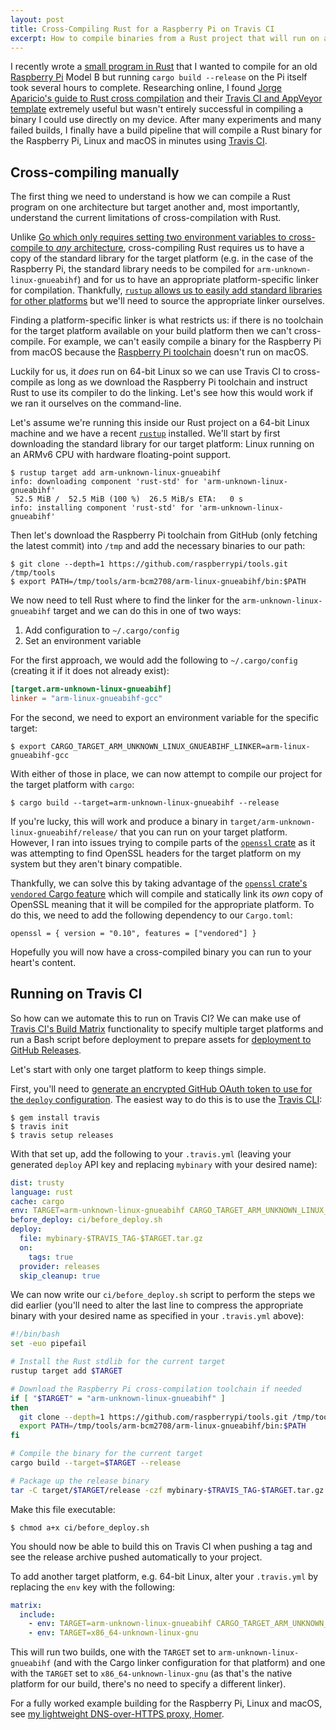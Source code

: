 ```yaml
---
layout: post
title: Cross-Compiling Rust for a Raspberry Pi on Travis CI
excerpt: How to compile binaries from a Rust project that will run on a Raspberry Pi using Travis CI.
---
```

I recently wrote a [small program in Rust](https://github.com/mudge/homer) that I wanted to compile for an old [Raspberry Pi](https://www.raspberrypi.org) Model B but running `cargo build --release` on the Pi itself took several hours to complete. Researching online, I found [Jorge Aparicio's guide to Rust cross compilation](https://github.com/japaric/rust-cross) and their [Travis CI and AppVeyor template](https://github.com/japaric/trust) extremely useful but wasn't entirely successful in compiling a binary I could use directly on my device. After many experiments and many failed builds, I finally have a build pipeline that will compile a Rust binary for the Raspberry Pi, Linux and macOS in minutes using [Travis CI](https://travis-ci.org).

## Cross-compiling manually

The first thing we need to understand is how we can compile a Rust program on one architecture but target another and, most importantly, understand the current limitations of cross-compilation with Rust.

Unlike [Go which only requires setting two environment variables to cross-compile to _any_ architecture](https://golangcookbook.com/chapters/running/cross-compiling/), cross-compiling Rust requires us to have a copy of the standard library for the target platform (e.g. in the case of the Raspberry Pi, the standard library needs to be compiled for `arm-unknown-linux-gnueabihf`) and for us to have an appropriate platform-specific linker for compilation. Thankfully, [`rustup` allows us to easily add standard libraries for other platforms](https://github.com/rust-lang/rustup.rs#cross-compilation) but we'll need to source the appropriate linker ourselves.

Finding a platform-specific linker is what restricts us: if there is no toolchain for the target platform available on your build platform then we can't cross-compile. For example, we can't easily compile a binary for the Raspberry Pi from macOS because the [Raspberry Pi toolchain](https://github.com/raspberrypi/tools) doesn't run on macOS.

Luckily for us, it _does_ run on 64-bit Linux so we can use Travis CI to cross-compile as long as we download the Raspberry Pi toolchain and instruct Rust to use its compiler to do the linking. Let's see how this would work if we ran it ourselves on the command-line.

Let's assume we're running this inside our Rust project on a 64-bit Linux machine and we have a recent [`rustup`](https://rustup.rs) installed. We'll start by first downloading the standard library for our target platform: Linux running on an ARMv6 CPU with hardware floating-point support.

```console
$ rustup target add arm-unknown-linux-gnueabihf
info: downloading component 'rust-std' for 'arm-unknown-linux-gnueabihf'
 52.5 MiB /  52.5 MiB (100 %)  26.5 MiB/s ETA:   0 s
info: installing component 'rust-std' for 'arm-unknown-linux-gnueabihf'
```

Then let's download the Raspberry Pi toolchain from GitHub (only fetching the latest commit) into `/tmp` and add the necessary binaries to our path:

```console
$ git clone --depth=1 https://github.com/raspberrypi/tools.git /tmp/tools
$ export PATH=/tmp/tools/arm-bcm2708/arm-linux-gnueabihf/bin:$PATH
```

We now need to tell Rust where to find the linker for the `arm-unknown-linux-gnueabihf` target and we can do this in one of two ways:

1. Add configuration to `~/.cargo/config`
2. Set an environment variable

For the first approach, we would add the following to `~/.cargo/config` (creating it if it does not already exist):

```toml
[target.arm-unknown-linux-gnueabihf]
linker = "arm-linux-gnueabihf-gcc"
```

For the second, we need to export an environment variable for the specific target:

```console
$ export CARGO_TARGET_ARM_UNKNOWN_LINUX_GNUEABIHF_LINKER=arm-linux-gnueabihf-gcc
```

With either of those in place, we can now attempt to compile our project for the target platform with `cargo`:

```console
$ cargo build --target=arm-unknown-linux-gnueabihf --release
```

If you're lucky, this will work and produce a binary in `target/arm-unknown-linux-gnueabihf/release/` that you can run on your target platform. However, I ran into issues trying to compile parts of the [`openssl` crate](https://github.com/sfackler/rust-openssl) as it was attempting to find OpenSSL headers for the target platform on my system but they aren't binary compatible.

Thankfully, we can solve this by taking advantage of the [`openssl` crate's `vendored` Cargo feature](https://docs.rs/openssl/0.10.16/openssl/#vendored) which will compile and statically link its _own_ copy of OpenSSL meaning that it will be compiled for the appropriate platform. To do this, we need to add the following dependency to our `Cargo.toml`:

```
openssl = { version = "0.10", features = ["vendored"] }
```

Hopefully you will now have a cross-compiled binary you can run to your heart's content.

## Running on Travis CI

So how can we automate this to run on Travis CI? We can make use of [Travis CI's Build Matrix](https://docs.travis-ci.com/user/build-matrix/) functionality to specify multiple target platforms and run a Bash script before deployment to prepare assets for [deployment to GitHub Releases](https://docs.travis-ci.com/user/deployment/releases/).

Let's start with only one target platform to keep things simple.

First, you'll need to [generate an encrypted GitHub OAuth token to use for the `deploy` configuration](https://docs.travis-ci.com/user/deployment/releases/#authenticating-with-an-oauth-token). The easiest way to do this is to use the [Travis CLI](https://github.com/travis-ci/travis.rb#installation):

```console
$ gem install travis
$ travis init
$ travis setup releases
```

With that set up, add the following to your `.travis.yml` (leaving your generated `deploy` API key and replacing `mybinary` with your desired name):

```yaml
dist: trusty
language: rust
cache: cargo
env: TARGET=arm-unknown-linux-gnueabihf CARGO_TARGET_ARM_UNKNOWN_LINUX_GNUEABIHF_LINKER=arm-linux-gnueabihf-gcc
before_deploy: ci/before_deploy.sh
deploy:
  file: mybinary-$TRAVIS_TAG-$TARGET.tar.gz
  on:
    tags: true
  provider: releases
  skip_cleanup: true
```

We can now write our `ci/before_deploy.sh` script to perform the steps we did earlier (you'll need to alter the last line to compress the appropriate binary with your desired name as specified in your `.travis.yml` above):

```bash
#!/bin/bash
set -euo pipefail

# Install the Rust stdlib for the current target
rustup target add $TARGET

# Download the Raspberry Pi cross-compilation toolchain if needed
if [ "$TARGET" = "arm-unknown-linux-gnueabihf" ]
then
  git clone --depth=1 https://github.com/raspberrypi/tools.git /tmp/tools
  export PATH=/tmp/tools/arm-bcm2708/arm-linux-gnueabihf/bin:$PATH
fi

# Compile the binary for the current target
cargo build --target=$TARGET --release

# Package up the release binary
tar -C target/$TARGET/release -czf mybinary-$TRAVIS_TAG-$TARGET.tar.gz mybinary
```

Make this file executable:

```console
$ chmod a+x ci/before_deploy.sh
```

You should now be able to build this on Travis CI when pushing a tag and see the release archive pushed automatically to your project.

To add another target platform, e.g. 64-bit Linux, alter your `.travis.yml` by replacing the `env` key with the following:

```yaml
matrix:
  include:
    - env: TARGET=arm-unknown-linux-gnueabihf CARGO_TARGET_ARM_UNKNOWN_LINUX_GNUEABIHF_LINKER=arm-linux-gnueabihf-gcc
    - env: TARGET=x86_64-unknown-linux-gnu
```

This will run two builds, one with the `TARGET` set to `arm-unknown-linux-gnueabihf` (and with the Cargo linker configuration for that platform) and one with the `TARGET` set to `x86_64-unknown-linux-gnu` (as that's the native platform for our build, there's no need to specify a different linker).

For a fully worked example building for the Raspberry Pi, Linux and macOS, see [my lightweight DNS-over-HTTPS proxy, Homer](https://github.com/mudge/homer).
